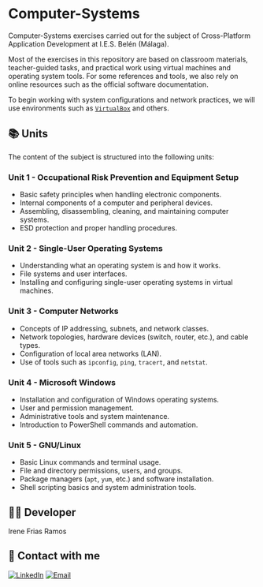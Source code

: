 # Computer-Systems
Computer-Systems exercises carried out for the subject of Cross-Platform Application Development at I.E.S. Belén (Málaga).

Most of the exercises in this repository are based on classroom materials, teacher-guided tasks, and practical work using virtual machines and operating system tools. For some references and tools, we also rely on online resources such as the official software documentation.

To begin working with system configurations and network practices, we will use environments such as [`VirtualBox`](https://www.virtualbox.org/) and others.

## 📚 Units  
The content of the subject is structured into the following units:

### Unit 1 - Occupational Risk Prevention and Equipment Setup  
- Basic safety principles when handling electronic components.  
- Internal components of a computer and peripheral devices.  
- Assembling, disassembling, cleaning, and maintaining computer systems.  
- ESD protection and proper handling procedures.

### Unit 2 - Single-User Operating Systems  
- Understanding what an operating system is and how it works.  
- File systems and user interfaces.  
- Installing and configuring single-user operating systems in virtual machines.

### Unit 3 - Computer Networks  
- Concepts of IP addressing, subnets, and network classes.  
- Network topologies, hardware devices (switch, router, etc.), and cable types.  
- Configuration of local area networks (LAN).  
- Use of tools such as `ipconfig`, `ping`, `tracert`, and `netstat`.

### Unit 4 - Microsoft Windows  
- Installation and configuration of Windows operating systems.  
- User and permission management.  
- Administrative tools and system maintenance.  
- Introduction to PowerShell commands and automation.

### Unit 5 - GNU/Linux  
- Basic Linux commands and terminal usage.  
- File and directory permissions, users, and groups.  
- Package managers (`apt`, `yum`, etc.) and software installation.  
- Shell scripting basics and system administration tools.

## 👩‍💻 Developer
Irene Frias Ramos

## 📱 Contact with me 
[![LinkedIn](https://img.shields.io/badge/LinkedIn-0077B5?style=for-the-badge&logo=linkedin&logoColor=white)](https://www.linkedin.com/in/IreneFrías/)
[![Email](https://img.shields.io/badge/Email-D14836?style=for-the-badge&logo=gmail&logoColor=white)](mailto:irene15frias@gmail.com)
